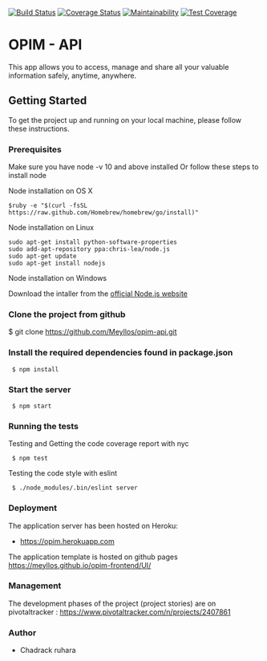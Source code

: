 [![Build Status](https://travis-ci.org/Meyllos/opim-api.svg?branch=develop)](https://travis-ci.org/Meyllos/opim-api)
[![Coverage Status](https://coveralls.io/repos/github/Meyllos/opim-api/badge.svg?branch=develop)](https://coveralls.io/github/Meyllos/opim-api?branch=develop)
[![Maintainability](https://api.codeclimate.com/v1/badges/9fabecc3f5dd5db86c53/maintainability)](https://codeclimate.com/github/Meyllos/opim-api/maintainability)
[![Test Coverage](https://api.codeclimate.com/v1/badges/9fabecc3f5dd5db86c53/test_coverage)](https://codeclimate.com/github/Meyllos/opim-api/test_coverage)
# OPIM - API
This app allows you to access, manage and share all your valuable information safely, anytime, anywhere.

## Getting Started 
To get the project up and running on your local machine, please follow these instructions.
### Prerequisites
Make sure you have node -v 10 and above installed Or follow these steps to install node

Node installation on OS X

```
$ruby -e "$(curl -fsSL https://raw.github.com/Homebrew/homebrew/go/install)" 
```
Node installation on Linux

```
sudo apt-get install python-software-properties
sudo add-apt-repository ppa:chris-lea/node.js
sudo apt-get update
sudo apt-get install nodejs
```
Node installation on Windows

Download the intaller from the [official Node.js website](http://nodejs.org/) 

### Clone the project from github

$ git clone https://github.com/Meyllos/opim-api.git

### Install the required dependencies found in package.json

```
 $ npm install
```

### Start the server

```
 $ npm start
```

### Running the tests

Testing and Getting the code coverage report with nyc
```
 $ npm test
```
Testing the code style with eslint
```
 $ ./node_modules/.bin/eslint server
```


### Deployment

The application server has been hosted on Heroku: 
   - https://opim.herokuapp.com
   
The application template is hosted on github pages
<a href="https://meyllos.github.io/opim-frontend/UI/">https://meyllos.github.io/opim-frontend/UI/</a> <br/>


### Management 

The development phases of the project (project stories) are on pivotaltracker
 : <a href="https://www.pivotaltracker.com/n/projects/2407861"> https://www.pivotaltracker.com/n/projects/2407861 </a> 

### Author
<ul>
  <li> Chadrack ruhara  </li>
 </ul>

